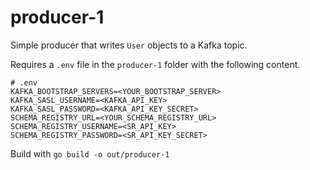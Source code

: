 # producer-1

Simple producer that writes `User` objects to a Kafka topic.

Requires a `.env` file in the `producer-1` folder with the following content.
```
# .env
KAFKA_BOOTSTRAP_SERVERS=<YOUR_BOOTSTRAP_SERVER>
KAFKA_SASL_USERNAME=<KAFKA_API_KEY>
KAFKA_SASL_PASSWORD=<KAFKA_API_KEY_SECRET>
SCHEMA_REGISTRY_URL=<YOUR_SCHEMA_REGISTRY_URL>
SCHEMA_REGISTRY_USERNAME=<SR_API_KEY>
SCHEMA_REGISTRY_PASSWORD=<SR_API_KEY_SECRET>
```

Build with `go build -o out/producer-1`
